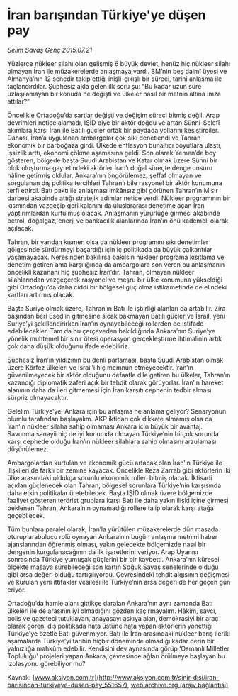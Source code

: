 # İran barışından Türkiye'ye düşen pay

*Selim Savaş Genç 2015.07.21*

<div class="pNewsDetailMainContent" itemprop="articleBody">
 <p>
  Yüzlerce nükleer silahı olan gelişmiş 6 büyük devlet, henüz hiç nükleer silahı olmayan İran ile müzakerelerde anlaşmaya vardı. BM’nin beş daimî üyesi ve Almanya’nın 12 senedir takip ettiği inişli-çıkışlı bir süreci, tarihî anlaşma ile taçlandırdılar. Şüphesiz akla gelen ilk soru şu: “Bu kadar uzun süre uzlaşılamayan bir konuda ne değişti ve ülkeler nasıl bir metnin altına imza attılar?”
 </p>
 <p>
  Öncelikle Ortadoğu’da şartlar değişti ve değişim süreci bitmiş değil. Arap devrimleri netice alamadı, IŞİD diye bir aktör doğdu ve artan Sünni-Selefî akımlara karşı İran ile Batılı güçler ortak bir paydada yollarını kesiştirdiler. Dahası, İran’a uygulanan ambargolar çok sıkı denetlendi ve Tahran ekonomik bir darboğaza girdi. Ülkede enflasyon bunaltıcı boyutlara ulaştı, işsizlik arttı, ekonomi çökme aşamasına geldi. Son olarak Yemen’de boy gösteren, bölgede başta Suudi Arabistan ve Katar olmak üzere Sünni bir blok oluşturma gayretindeki aktörler İran’ı doğal süreçte denge unsuru hâline getirmiş oldular. Ankara’nın öngörülemez, şeffaf olmayan ve sorgulanan dış politika tercihleri Tahran’ı bile rasyonel bir aktör konumuna terfi ettirdi. Batı paktı ile anlaşması imkânsız gibi görünen Tahran’ın Mısır darbesi akabinde attığı stratejik adımlar netice verdi. Nükleer programının bir kısmından vazgeçip geri kalanını da uluslararası denetime açan İran yaptırımlardan kurtulmuş olacak. Anlaşmanın yürürlüğe girmesi akabinde petrol, doğalgaz, enerji ve bankacılık alanlarında İran’ın önü kademeli olarak açılacak.
 </p>
 <p>
  Tahran, bir yandan kısmen olsa da nükleer programını sıkı denetimler gölgesinde sürdürmeyi başardığı için iç politikada da büyük çalkantılar yaşamayacak. Neresinden bakılırsa bakılsın nükleer programa kısıtlama ve denetim getiren ama karşılığında da ambargolara son veren bu anlaşmanın öncelikli kazananı hiç şüphesiz İran’dır. Tahran, olmayan nükleer silahlarından vazgeçerek rasyonel ve meşru bir ülke konumuna yükseldiği gibi Ortadoğu’da daha ciddi bir bölgesel güç olma istikametinde de elindeki kartları artırmış olacak.
 </p>
 <p>
  Başta Suriye olmak üzere, Tahran’ın Batı ile işbirliği alanları da artabilir. Zira başından beri Esed’in gitmesine sıcak bakmayan Batılı güçler ve İsrail, yeni Suriye’yi şekillendirirken İran’ın oynayabileceği rollerden de istifade edebilecekler. Tam da bu çerçeveden bakıldığında Ankara’nın Suriye’ye yönelik muhtemel bir sınır ötesi operasyon gerçekleştirme ihtimalinin artık çok daha düşük olduğunu ifade edebiliriz.
 </p>
 <p>
  Şüphesiz İran’ın yıldızının bu denli parlaması, başta Suudi Arabistan olmak üzere Körfez ülkeleri ve İsrail’i hiç memnun etmeyecektir. İran’ın güvenilmeyecek bir aktör olduğunu defaatle dile getiren bu ülkeler, Tahran’ın kazandığı diplomatik zaferi açık bir tehdit olarak görüyorlar. İran’ın hareket alanının daha da ileri gitmemesi için İran karşıtı cephenin tedbir alması sürpriz olmayacaktır.
 </p>
 <p>
  Gelelim Türkiye’ye. Ankara için bu anlaşma ne anlama geliyor? Senaryonun olumlu tarafından başlayalım. AKP iktidarı çok dikkate almamış olsa da İran’ın nükleer silaha sahip olmaması Ankara için büyük bir avantaj. Savunma sanayii hiç de iyi konumda olmayan Türkiye’nin birçok sorunda karşı cephede olduğu İran’ın nükleer silahlara sahip olmasını arzulaması düşünülemez.
 </p>
 <p>
  Ambargolardan kurtulan ve ekonomik gücü artacak olan İran’ın Türkiye ile ilişkileri de farklı bir zemine kayacak. Öncelikle Reza Zarrab gibi aktörlerin iki ülke arasındaki oldukça sorunlu ekonomik rolleri bitmiş olacak. İktisadi açıdan güçlenecek olan Tahran, bölgesel sorunlara Türkiye’nin karşısında daha etkin politikalar üretebilecek. Başta IŞİD olmak üzere bölgemizde faaliyet gösteren terörist gruplara karşı Batı ile daha yakın ilişki içine girmesi beklenen Tahran, Ankara’nın oynamadığı rollere talip olarak karşı atağa geçebilecek.
 </p>
 <p>
  Tüm bunlara paralel olarak, İran’la yürütülen müzakerelerde dün masada oturup arabulucu rolü oynayan Ankara’nın bugün anlaşma metnini haber ajanslarından öğrenmiş olması, yakın gelecekte bölgemizde nasıl bir dengenin kurgulanacağının da ilk işaretlerini veriyor. Arap Uyanışı sonrasında Türkiye yumuşak güçlerini bir bir kaybetti. Ankara’nın küresel ölçekte masaya sürebileceği son kartın Soğuk Savaş senelerinde olduğu gibi arsa değeri olduğu tartışılıyordu. Çevresindeki tehdit algısının değişmesi ve kurulan yeni ittifaklar vesilesi ile Türkiye’nin arsa değeri de her geçen gün eriyor.
 </p>
 <p>
  Ortadoğu’da hamle alanı gittikçe daralan Ankara’nın aynı zamanda Batı ülkeleri ile de arasının iyi olmadığını gözden kaçırmayalım. Hâkim, savcı, polis ve gazeteci tutuklayan, anayasayı askıya alan, demokrasiyi bir araç olarak gören, dış politikada hata üstüne hata yapan aktörlerin yönettiği Türkiye’ye özetle Batı güvenmiyor. Batı ile İran arasındaki nükleer barış ileriki aşamalarda Türkiye’yi tarihin hiçbir döneminde olmadığı kadar derin bir yalnızlığa mahkûm edebilir. Kendisini dev aynasında görüp ‘Osmanlı Milletler Topluluğu’ projeleri yapan Ankara, çevresinde ağları örülmeye başlayan bu izolasyonu görebiliyor mu?
 </p>
</div>


Kaynak: [www.aksiyon.com.tr](http://www.aksiyon.com.tr/sinir-disi/iran-barisindan-turkiyeye-dusen-pay_551657), [web.archive.org (arşiv bağlantısı)](http://web.archive.org/web/20150803070039/http://www.aksiyon.com.tr/sinir-disi/iran-barisindan-turkiyeye-dusen-pay_551657)
